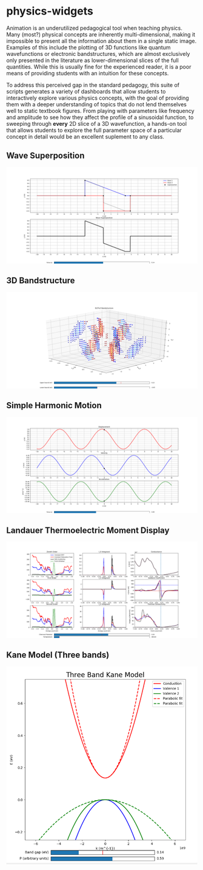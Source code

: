 # physics-widgets

Animation is an underutilized pedagogical tool when teaching physics. Many (most?) physical concepts are inherently multi-dimensional, making it impossible to present all the information about them in a single static image. Examples of this include the plotting of 3D functions like quantum wavefunctions or electronic bandstructures, which are almost exclusively only presented in the literature as lower-dimensional slices of the full quantities. While this is usually fine for the experienced reader, it is a poor means of providing students with an intuition for these concepts. 

To address this perceived gap in the standard pedagogy, this suite of scripts generates a variety of dashboards that allow students to interactively explore various physics concepts, with the goal of providing them with a deeper understanding of topics that do not lend themselves well to static textbook figures. From playing with parameters like frequency and amplitude to see how they affect the profile of a sinusoidal function, to sweeping through **every** 2D slice of a 3D wavefunction, a hands-on tool that allows students to explore the full parameter space of a particular concept in detail would be an excellent suplement to any class. 

## Wave Superposition
![](https://github.com/edmontoneuler/physics-widgets/blob/master/images/superposition_screenshot.png)

## 3D Bandstructure 
![](https://github.com/edmontoneuler/physics-widgets/blob/master/images/3d_band_screenshot.png)

## Simple Harmonic Motion
![](https://github.com/edmontoneuler/physics-widgets/blob/master/images/shm_screenshot.png)

## Landauer Thermoelectric Moment Display
![](https://github.com/edmontoneuler/physics-widgets/blob/master/images/fi_display_screenshot.png)

## Kane Model (Three bands)
![](https://github.com/edmontoneuler/physics-widgets/blob/master/images/kane_screenshot.PNG)
